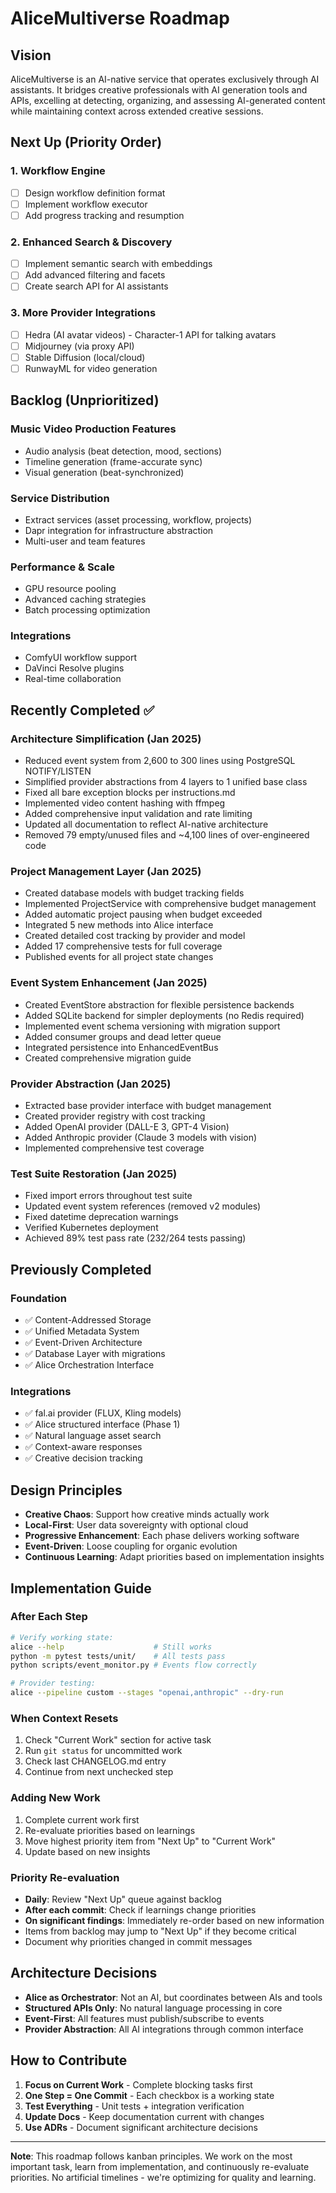 # AliceMultiverse Roadmap

## Vision

AliceMultiverse is an AI-native service that operates exclusively through AI assistants. It bridges creative professionals with AI generation tools and APIs, excelling at detecting, organizing, and assessing AI-generated content while maintaining context across extended creative sessions.

## Next Up (Priority Order)

### 1. Workflow Engine
- [ ] Design workflow definition format
- [ ] Implement workflow executor
- [ ] Add progress tracking and resumption

### 2. Enhanced Search & Discovery
- [ ] Implement semantic search with embeddings
- [ ] Add advanced filtering and facets
- [ ] Create search API for AI assistants

### 3. More Provider Integrations
- [ ] Hedra (AI avatar videos) - Character-1 API for talking avatars
- [ ] Midjourney (via proxy API)
- [ ] Stable Diffusion (local/cloud)
- [ ] RunwayML for video generation

## Backlog (Unprioritized)

### Music Video Production Features
- Audio analysis (beat detection, mood, sections)
- Timeline generation (frame-accurate sync)
- Visual generation (beat-synchronized)

### Service Distribution
- Extract services (asset processing, workflow, projects)
- Dapr integration for infrastructure abstraction
- Multi-user and team features

### Performance & Scale
- GPU resource pooling
- Advanced caching strategies
- Batch processing optimization

### Integrations
- ComfyUI workflow support
- DaVinci Resolve plugins
- Real-time collaboration

## Recently Completed ✅

### Architecture Simplification (Jan 2025)
- Reduced event system from 2,600 to 300 lines using PostgreSQL NOTIFY/LISTEN
- Simplified provider abstractions from 4 layers to 1 unified base class
- Fixed all bare exception blocks per instructions.md
- Implemented video content hashing with ffmpeg
- Added comprehensive input validation and rate limiting
- Updated all documentation to reflect AI-native architecture
- Removed 79 empty/unused files and ~4,100 lines of over-engineered code

### Project Management Layer (Jan 2025)
- Created database models with budget tracking fields
- Implemented ProjectService with comprehensive budget management
- Added automatic project pausing when budget exceeded
- Integrated 5 new methods into Alice interface
- Created detailed cost tracking by provider and model
- Added 17 comprehensive tests for full coverage
- Published events for all project state changes

### Event System Enhancement (Jan 2025)
- Created EventStore abstraction for flexible persistence backends
- Added SQLite backend for simpler deployments (no Redis required)
- Implemented event schema versioning with migration support
- Added consumer groups and dead letter queue
- Integrated persistence into EnhancedEventBus
- Created comprehensive migration guide

### Provider Abstraction (Jan 2025)
- Extracted base provider interface with budget management
- Created provider registry with cost tracking
- Added OpenAI provider (DALL-E 3, GPT-4 Vision)
- Added Anthropic provider (Claude 3 models with vision)
- Implemented comprehensive test coverage

### Test Suite Restoration (Jan 2025)
- Fixed import errors throughout test suite
- Updated event system references (removed v2 modules)
- Fixed datetime deprecation warnings
- Verified Kubernetes deployment
- Achieved 89% test pass rate (232/264 tests passing)

## Previously Completed

### Foundation
- ✅ Content-Addressed Storage
- ✅ Unified Metadata System
- ✅ Event-Driven Architecture
- ✅ Database Layer with migrations
- ✅ Alice Orchestration Interface

### Integrations
- ✅ fal.ai provider (FLUX, Kling models)
- ✅ Alice structured interface (Phase 1)
- ✅ Natural language asset search
- ✅ Context-aware responses
- ✅ Creative decision tracking

## Design Principles

- **Creative Chaos**: Support how creative minds actually work
- **Local-First**: User data sovereignty with optional cloud
- **Progressive Enhancement**: Each phase delivers working software
- **Event-Driven**: Loose coupling for organic evolution
- **Continuous Learning**: Adapt priorities based on implementation insights

## Implementation Guide

### After Each Step
```bash
# Verify working state:
alice --help                    # Still works
python -m pytest tests/unit/    # All tests pass
python scripts/event_monitor.py # Events flow correctly

# Provider testing:
alice --pipeline custom --stages "openai,anthropic" --dry-run
```

### When Context Resets
1. Check "Current Work" section for active task
2. Run `git status` for uncommitted work
3. Check last CHANGELOG.md entry
4. Continue from next unchecked step

### Adding New Work
1. Complete current work first
2. Re-evaluate priorities based on learnings
3. Move highest priority item from "Next Up" to "Current Work"
4. Update based on new insights

### Priority Re-evaluation
- **Daily**: Review "Next Up" queue against backlog
- **After each commit**: Check if learnings change priorities
- **On significant findings**: Immediately re-order based on new information
- Items from backlog may jump to "Next Up" if they become critical
- Document why priorities changed in commit messages

## Architecture Decisions

- **Alice as Orchestrator**: Not an AI, but coordinates between AIs and tools
- **Structured APIs Only**: No natural language processing in core
- **Event-First**: All features must publish/subscribe to events
- **Provider Abstraction**: All AI integrations through common interface

## How to Contribute

1. **Focus on Current Work** - Complete blocking tasks first
2. **One Step = One Commit** - Each checkbox is a working state
3. **Test Everything** - Unit tests + integration verification
4. **Update Docs** - Keep documentation current with changes
5. **Use ADRs** - Document significant architecture decisions

---

**Note**: This roadmap follows kanban principles. We work on the most important task, learn from implementation, and continuously re-evaluate priorities. No artificial timelines - we're optimizing for quality and learning.